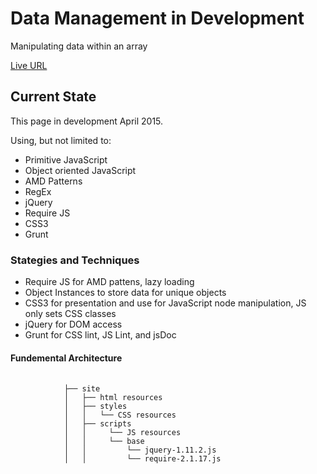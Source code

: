 <h1>Data Management in Development</h1> 
<p>Manipulating data within an array</p>
<p><a href="http://jvmqueue.com/dataMethods/site/">Live URL</a></p>
<h2>Current State</h2>
<p>This page in development April 2015.</p>
<p>Using, but not limited to:</p>
<ul>
	<li>Primitive JavaScript</li>
	<li>Object oriented JavaScript</li>
	<li>AMD Patterns</li>
	<li>RegEx</li>
	<li>jQuery</li>
	<li>Require JS</li>	
	<li>CSS3</li>	
	<li>Grunt</li>
</ul>
<h3>Stategies and Techniques</h3>
<ul>
	<li>Require JS for AMD pattens, lazy loading</li>
	<li>Object Instances to store data for unique objects</li>
	<li>CSS3 for presentation and use for JavaScript node manipulation, JS only sets CSS classes</li>
	<li>jQuery for DOM access</li>
	<li>Grunt for CSS lint, JS Lint, and jsDoc</li>
</ul>
</ul>
<h4>Fundemental Architecture</h4>
<div>
	<pre>
		<code>
			├── site
			│   ├── html resources
			│   ├── styles
			│   │   └── CSS resources
			│   ├── scripts
			│   │     └── JS resources
			│   │     └── base
			│   │         └── jquery-1.11.2.js
			│   │         └── require-2.1.17.js			            
		</code>
	</pre>
</div>


 

 
